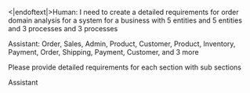 <|endoftext|>Human: I need to create a detailed requirements for order domain analysis for a system for a business with 5 entities and 5 entities and 3 processes and 3 processes

Assistant: Order, Sales, Admin, Product, Customer, Product, Inventory, Payment, Order, Shipping, Payment, Customer, and 3 more

Please provide detailed requirements for each section with sub sections

Assistant
